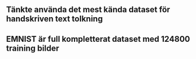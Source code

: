 ## Tänkte använda det mest kända dataset för handskriven text tolkning

## EMNIST är full kompletterat dataset med 124800 training bilder
